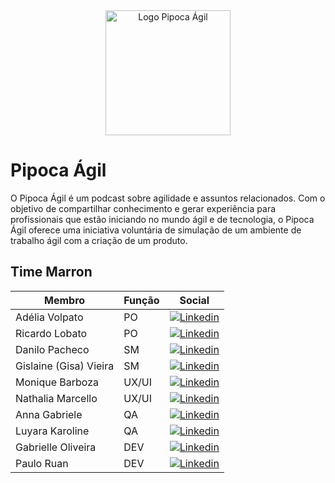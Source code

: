 <div align="center">
  <img src="https://media.licdn.com/dms/image/C4D0BAQG9xHNBZdXEsA/company-logo_200_200/0/1645538771780?e=2147483647&v=beta&t=eJ4ijREbFJ5UE95Hdp5xKiOpszMCJ8cXpFwSOvgHdmk" alt="Logo Pipoca Ágil" width="200" height="200">
</div>

# Pipoca Ágil

O Pipoca Ágil é um podcast sobre agilidade e assuntos relacionados. Com o objetivo de compartilhar conhecimento e gerar experiência para profissionais que estão iniciando no mundo ágil e de tecnologia, o Pipoca Ágil oferece uma iniciativa voluntária de simulação de um ambiente de trabalho ágil com a criação de um produto.

## Time Marron

| Membro                 | Função | Social                                                                                                                                                                                |
| ---------------------- | ------ | ------------------------------------------------------------------------------------------------------------------------------------------------------------------------------------- |
| Adélia Volpato         | PO     | [![Linkedin](https://img.shields.io/badge/Linkedin-0A66C2.svg?style=for-the-badge&logo=linkedin&logoColor=white)](https://www.linkedin.com/in/adeliavolpato)                          |
| Ricardo Lobato         | PO     | [![Linkedin](https://img.shields.io/badge/Linkedin-0A66C2.svg?style=for-the-badge&logo=linkedin&logoColor=white)](https://www.linkedin.com/in/ricardolobato18)                        |
| Danilo Pacheco         | SM     | [![Linkedin](https://img.shields.io/badge/Linkedin-0A66C2.svg?style=for-the-badge&logo=linkedin&logoColor=white)](https://www.linkedin.com/in/danilo-pacheco-de-oliveira)             |
| Gislaine (Gisa) Vieira | SM     | [![Linkedin](https://img.shields.io/badge/Linkedin-0A66C2.svg?style=for-the-badge&logo=linkedin&logoColor=white)](https://www.linkedin.com/in/gislaine-cardoso-vieira)                |
| Monique Barboza        | UX/UI  | [![Linkedin](https://img.shields.io/badge/Linkedin-0A66C2.svg?style=for-the-badge&logo=linkedin&logoColor=white)](https://www.linkedin.com/in/moniquebarboza)                         |
| Nathalia Marcello      | UX/UI  | [![Linkedin](https://img.shields.io/badge/Linkedin-0A66C2.svg?style=for-the-badge&logo=linkedin&logoColor=white)](https://www.linkedin.com/in/nathaliamarcello)                       |
| Anna Gabriele          | QA     | [![Linkedin](https://img.shields.io/badge/Linkedin-0A66C2.svg?style=for-the-badge&logo=linkedin&logoColor=white)](https://www.linkedin.com/in/annagabrieleribeirolopes)               |
| Luyara Karoline        | QA     | [![Linkedin](https://img.shields.io/badge/Linkedin-0A66C2.svg?style=for-the-badge&logo=linkedin&logoColor=white)](https://www.linkedin.com/in/luyara-karoline-marinho-paiva-43472849) |
| Gabrielle Oliveira     | DEV    | [![Linkedin](https://img.shields.io/badge/Linkedin-0A66C2.svg?style=for-the-badge&logo=linkedin&logoColor=white)](https://www.linkedin.com/in/gabrielle-oliveira-08855919a/)          |
| Paulo Ruan             | DEV    | [![Linkedin](https://img.shields.io/badge/Linkedin-0A66C2.svg?style=for-the-badge&logo=linkedin&logoColor=white)](https://www.linkedin.com/in/pauloruan)                              |
